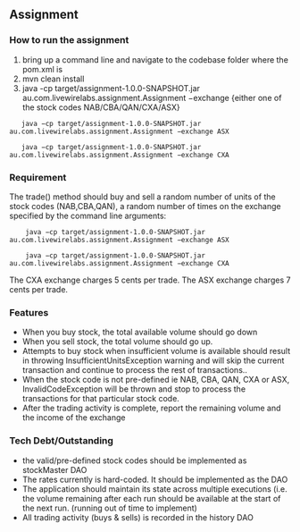 ## Assignment

### How to run the assignment
1. bring up a command line and navigate to the codebase folder where the pom.xml is
2. mvn clean install
3. java -cp target/assignment-1.0.0-SNAPSHOT.jar au.com.livewirelabs.assignment.Assignment −exchange {either one of the stock codes NAB/CBA/QAN/CXA/ASX}

````
   java −cp target/assignment-1.0.0-SNAPSHOT.jar au.com.livewirelabs.assignment.Assignment −exchange ASX

   java −cp target/assignment-1.0.0-SNAPSHOT.jar au.com.livewirelabs.assignment.Assignment −exchange CXA
````

### Requirement
The trade() method should buy and sell a random number of units of the stock codes
(NAB,CBA,QAN), a random number of times on the exchange specified by the command
line arguments:
````
    java −cp target/assignment-1.0.0-SNAPSHOT.jar au.com.livewirelabs.assignment.Assignment −exchange ASX

    java −cp target/assignment-1.0.0-SNAPSHOT.jar au.com.livewirelabs.assignment.Assignment −exchange CXA
````

The CXA exchange charges 5 cents per trade. 
The ASX exchange charges 7 cents per trade.

### Features

- When you buy stock, the total available volume should go down
- When you sell stock, the total volume should go up.
- Attempts to buy stock when insufficient volume is available should result in throwing InsufficientUnitsException warning and will skip the current transaction and continue to process the rest of transactions..
- When the stock code is not pre-defined ie NAB, CBA, QAN, CXA or ASX, InvalidCodeException will be thrown and stop to process the transactions for that particular stock code.
- After the trading activity is complete, report the remaining volume and the income of the exchange

### Tech Debt/Outstanding
- the valid/pre-defined stock codes should be implemented as stockMaster DAO
- The rates currently is hard-coded.  It should be implemented as the DAO
- The application should maintain its state across multiple executions (i.e. the volume remaining after each run should be available at the start of the next run. (running out of time to implement)
- All trading activity (buys & sells) is recorded in the history DAO
